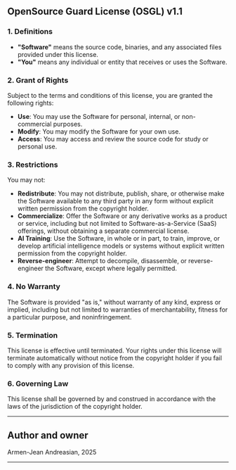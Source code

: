 ## OpenSource Guard License (OSGL) v1.1

### 1. Definitions

* **"Software"** means the source code, binaries, and any associated files provided under this license.
* **"You"** means any individual or entity that receives or uses the Software.

### 2. Grant of Rights

Subject to the terms and conditions of this license, you are granted the following rights:

* **Use**: You may use the Software for personal, internal, or non-commercial purposes.
* **Modify**: You may modify the Software for your own use.
* **Access**: You may access and review the source code for study or personal use.

### 3. Restrictions

You may not:

* **Redistribute**: You may not distribute, publish, share, or otherwise make the Software available to any third party in any form without explicit written permission from the copyright holder.
* **Commercialize**: Offer the Software or any derivative works as a product or service, including but not limited to Software-as-a-Service (SaaS) offerings, without obtaining a separate commercial license.
* **AI Training**: Use the Software, in whole or in part, to train, improve, or develop artificial intelligence models or systems without explicit written permission from the copyright holder.
* **Reverse-engineer**: Attempt to decompile, disassemble, or reverse-engineer the Software, except where legally permitted.

### 4. No Warranty

The Software is provided "as is," without warranty of any kind, express or implied, including but not limited to warranties of merchantability, fitness for a particular purpose, and noninfringement.

### 5. Termination

This license is effective until terminated. Your rights under this license will terminate automatically without notice from the copyright holder if you fail to comply with any provision of this license.

### 6. Governing Law

This license shall be governed by and construed in accordance with the laws of the jurisdiction of the copyright holder.

---
## Author and owner
Armen-Jean Andreasian, 2025

---
